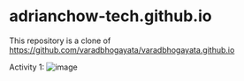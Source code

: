 # adrianchow-tech.github.io

This repository is a clone of https://github.com/varadbhogayata/varadbhogayata.github.io


Activity 1:
![image](https://github.com/adrianchow-tech/adrianchow-tech.github.io/assets/81934116/db29acc7-3ef1-41f8-8a10-6f1de05a8011)

